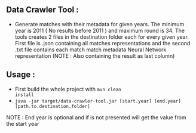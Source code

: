 ## Data Crawler Tool :

* Generate matches with their metadata for given years. The minimum year is 2011 ( No results before 2011 ) and maximum round is 34.
The tools creates 2 files in the destination folder each for every given year. First file is .json containing all matches representations
and the second .txt file contains each match match metadata Neural Network representation (NOTE : Also containing the result as last column)


## Usage :

* First build the whole project with <code>mvn clean install</code>
* <code>java -jar target/data-crawler-tool.jar [start.year] [end.year] [path.to.destination.folder]</code>

NOTE : End year is optional and if is not presented will get the value from the start year
